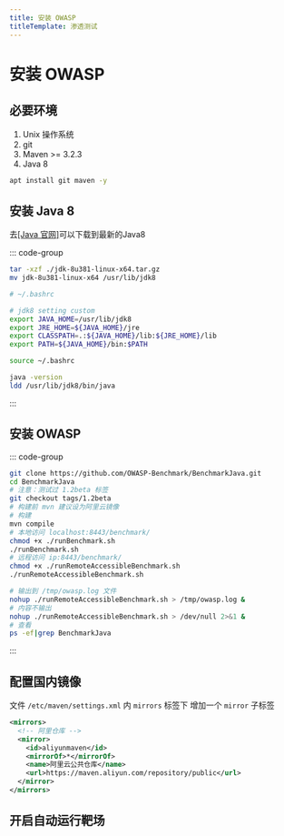 ```yaml
---
title: 安装 OWASP
titleTemplate: 渗透测试
---
```


# 安装 OWASP

## 必要环境

1. Unix 操作系统
2. git
3. Maven >= 3.2.3
4. Java 8

```bash
apt install git maven -y
```

## 安装 Java 8

去[[Java 官网]](https://www.oracle.com/java/technologies/downloads/)可以下载到最新的Java8

::: code-group

```bash [安装]
tar -xzf ./jdk-8u381-linux-x64.tar.gz
mv jdk-8u381-linux-x64 /usr/lib/jdk8
```

```bash [加入环境变量]
# ~/.bashrc

# jdk8 setting custom
export JAVA_HOME=/usr/lib/jdk8
export JRE_HOME=${JAVA_HOME}/jre
export CLASSPATH=.:${JAVA_HOME}/lib:${JRE_HOME}/lib
export PATH=${JAVA_HOME}/bin:$PATH

source ~/.bashrc
```

```bash [测试]
java -version
ldd /usr/lib/jdk8/bin/java
```

:::

## 安装 OWASP

::: code-group

```bash [安装]
git clone https://github.com/OWASP-Benchmark/BenchmarkJava.git
cd BenchmarkJava
# 注意：测试过 1.2beta 标签
git checkout tags/1.2beta
# 构建前 mvn 建议设为阿里云镜像
# 构建
mvn compile
# 本地访问 localhost:8443/benchmark/
chmod +x ./runBenchmark.sh
./runBenchmark.sh
# 远程访问 ip:8443/benchmark/
chmod +x ./runRemoteAccessibleBenchmark.sh
./runRemoteAccessibleBenchmark.sh
```

```bash [后台启动]
# 输出到 /tmp/owasp.log 文件
nohup ./runRemoteAccessibleBenchmark.sh > /tmp/owasp.log &
# 内容不输出
nohup ./runRemoteAccessibleBenchmark.sh > /dev/null 2>&1 &
# 查看
ps -ef|grep BenchmarkJava
```

:::

## 配置国内镜像

文件 `/etc/maven/settings.xml` 内 `mirrors` 标签下 增加一个 `mirror` 子标签

```xml
<mirrors>
  <!-- 阿里仓库 -->
  <mirror>
    <id>aliyunmaven</id>
    <mirrorOf>*</mirrorOf>
    <name>阿里云公共仓库</name>
    <url>https://maven.aliyun.com/repository/public</url>
  </mirror>
</mirrors>
```

## 开启自动运行靶场
